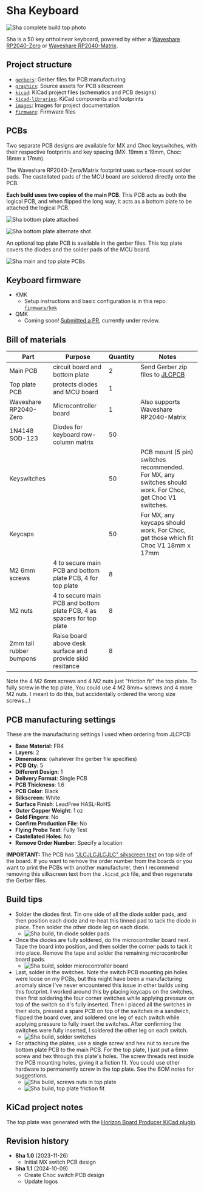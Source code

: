 # Sha Keyboard

![Sha complete build top photo](images/sha-complete-top.jpg)

Sha is a 50 key ortholinear keyboard, powered by either a [Waveshare RP2040-Zero](https://www.waveshare.com/rp2040-zero.htm) or [Waveshare RP2040-Matrix](https://www.waveshare.com/product/rp2040-matrix.htm).

## Project structure

* [`gerbers`](gerbers): Gerber files for PCB manufacturing
* [`graphics`](graphics): Source assets for PCB silkscreen
* [`kicad`](kicad): KiCad project files (schematics and PCB designs)
* [`kicad-libraries`](kicad-libraries): KiCad components and footprints
* [`images`](images): Images for project documentation
* [`firmware`](firmware): Firmware files

## PCBs

Two separate PCB designs are available for MX and Choc keyswitches, with their respective footprints and key spacing (MX: 19mm x 19mm, Choc: 18mm x 17mm).

The Waveshare RP2040-Zero/Matrix footprint uses surface-mount solder pads. The castellated pads of the MCU board are soldered directly onto the PCB.

**Each build uses two copies of the main PCB**. This PCB acts as both the logical PCB, and when flipped the long way, it acts as a bottom plate to be attached the logical PCB.

![Sha bottom plate attached](images/sha-complete-bottom.jpg)

![Sha bottom plate alternate shot](images/sha-bottom-plate-attached.jpg)

An optional top plate PCB is available in the gerber files. This top plate covers the diodes and the solder pads of the MCU board.

![Sha main and top plate PCBs](images/sha-pcbs-top.jpg)

## Keyboard firmware

* KMK
    * Setup instructions and basic configuration is in this repo: [`firmware/kmk`](firmware/kmk)
* QMK
    * Coming soon! [Submitted a PR](https://github.com/qmk/qmk_firmware/pull/22664), currently under review.

## Bill of materials

Part | Purpose | Quantity | Notes
---- | ------- | -------- | -----
Main PCB  | circuit board and bottom plate | 2 | Send Gerber zip files to [JLCPCB](https://jlcpcb.com/)
Top plate PCB | protects diodes and MCU board | 1 |
Waveshare RP2040-Zero | Microcontroller board | 1 | Also supports Waveshare RP2040-Matrix
1N4148 SOD-123 | Diodes for keyboard row-column matrix | 50 |
Keyswitches |  | 50 | PCB mount (5 pin) switches recommended. For MX, any switches should work. For Choc, get Choc V1 switches.
Keycaps |  | 50 | For MX, any keycaps should work. For Choc, get those which fit Choc V1 18mm x 17mm
M2 6mm screws | 4 to secure main PCB and bottom plate PCB, 4 for top plate | 8 |
M2 nuts | 4 to secure main PCB and bottom plate PCB, 4 as spacers for top plate | 8 |
2mm tall rubber bumpons | Raise board above desk surface and provide skid resitance | 8 | 

Note the 4 M2 6mm screws and 4 M2 nuts just "friction fit" the top plate. To fully screw in the top plate, You could use 4 M2 8mm+ screws and 4 more M2 nuts. I meant to do this, but accidentally ordered the wrong size screws...!

## PCB manufacturing settings

These are the manufacturing settings I used when ordering from JLCPCB:

* **Base Material**: FR4
* **Layers**: 2
* **Dimensions**: (whatever the gerber file specifies)
* **PCB Qty**: 5
* **Different Design**: 1
* **Delivery Format**: Single PCB
* **PCB Thickness**: 1.6
* **PCB Color**: Black
* **Silkscreen**: White
* **Surface Finish**: LeadFree HASL-RoHS
* **Outer Copper Weight**: 1 oz
* **Gold Fingers**: No
* **Confirm Production File**: No
* **Flying Probe Test**: Fully Test
* **Castellated Holes**: No
* **Remove Order Number**: Specify a location

**IMPORTANT:** The PCB has ["JLCJLCJLCJLC" silkscreen text](https://jlcpcb.com/help/article/50-How-to-remove-order-number-from-your-PCB) on top side of the board. If you want to remove the order number from the boards or you want to print the PCBs with another manufacturer, then I recommend removing this silkscreen text from the `.kicad_pcb` file, and then regenerate the Gerber files.

## Build tips

* Solder the diodes first. Tin one side of all the diode solder pads, and then position each diode and re-heat this tinned pad to tack the diode in place. Then solder the other diode leg on each diode.
     * ![Sha build, tin diode solder pads](images/sha-tin-diode-pads.jpg)
* Once the diodes are fully soldered, do the microcontroller board next. Tape the board into position, and then solder the corner pads to tack it into place. Remove the tape and solder the remaining microcontroller board pads.
     * ![Sha build, solder microcontroller board](images/sha-solder-microcontroller-board.jpg)
* Last, solder in the switches. Note the switch PCB mounting pin holes were loose on my PCBs, but this might have been a manufacturing anomaly since I've never encountered this issue in other builds using this footprint. I worked around this by placing keycaps on the switches, then first soldering the four corner switches while applying pressure on top of the switch so it's fully inserted. Then I placed all the switches in their slots, pressed a spare PCB on top of the switches in a sandwich, flipped the board over, and soldered one leg of each switch while applying pressure to fully insert the switches. After confirming the switches were fully inserted, I soldered the other leg on each switch.
     * ![Sha build, solder switches](images/sha-solder-switches.jpg)
* For attaching the plates, use a single screw and hex nut to secure the bottom plate PCB to the main PCB. For the top plate, I just put a 6mm screw and hex through this plate's holes. The screw threads rest inside the PCB mounting holes, giving it a fiction fit. You could use other hardware to permanently screw in the top plate. See the BOM notes for suggestions.
     * ![Sha build, screws nuts in top plate](images/sha-top-plate-screws-nuts.jpg)
     * ![Sha build, top plate friction fit](images/sha-rp2040-matrix-closeup.jpg)

## KiCad project notes

The top plate was generated with the [Horizon Board Producer KiCad plugin](https://github.com/skarrmann/horizon#kicad-project-notes).

## Revision history

* **Sha 1.0** (2023-11-26)
     * Initial MX switch PCB design
* **Sha 1.1** (2024-10-09)
     * Create Choc switch PCB design
     * Update logos